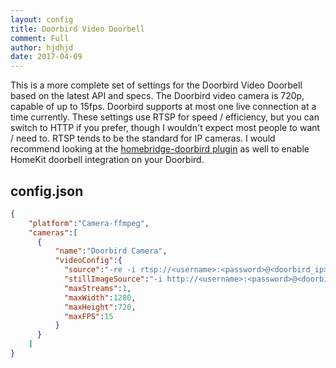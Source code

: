 ```yaml
---
layout: config
title: Doorbird Video Doorbell
comment: Full
author: hjdhjd
date: 2017-04-09
---
```

This is a more complete set of settings for the Doorbird Video Doorbell based on the latest API and specs. The Doorbird video camera is 720p, capable of up to 15fps. Doorbird supports at most one live connection at a time currently. These settings use RTSP for speed / efficiency, but you can switch to HTTP if you prefer, though I wouldn't expect most people to want / need to. RTSP tends to be the standard for IP cameras. I would recommend looking at the [homebridge-doorbird plugin](https://github.com/brownad/homebridge-doorbird) as well to enable HomeKit doorbell integration on your Doorbird.

## config.json

```json
{
    "platform":"Camera-ffmpeg",
    "cameras":[
      {
          "name":"Doorbird Camera",
          "videoConfig":{
            "source":"-re -i rtsp://<username>:<password>@<doorbird_ip>:554/mpeg/media.amp",
            "stillImageSource":"-i http://<username>:<password>@<doorbird_ip>/bha-api/image.cgi",
            "maxStreams":1,
            "maxWidth":1280,
            "maxHeight":720,
            "maxFPS":15
          }
      }
    ]
}
```
